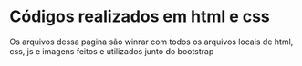 # Códigos realizados em html e css
Os arquivos dessa pagina são winrar com todos os arquivos locais de html, css, js e imagens feitos e utilizados junto do bootstrap

